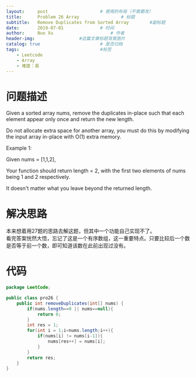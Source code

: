 ```yaml
---
layout:     post   				    # 使用的布局（不需要改）
title:      Problem 26 Array				# 标题 
subtitle:   Remove Duplicates from Sorted Array        #副标题
date:       2019-07-01				# 时间
author:     Nuo Xu 						# 作者
header-img:              	#这篇文章标题背景图片
catalog: true 						# 是否归档
tags:								#标签
    - Leetcode
    - Array
    - 难度：易
---
```

# 问题描述
Given a sorted array nums, remove the duplicates in-place such that each element appear only once and return the new length.

Do not allocate extra space for another array, you must do this by modifying the input array in-place with O(1) extra memory.

Example 1:

Given nums = [1,1,2],

Your function should return length = 2, with the first two elements of nums being 1 and 2 respectively.

It doesn't matter what you leave beyond the returned length.
# 解决思路
本来想着用27题的思路去解这题，但其中一个功能自己实现不了。  
看完答案恍然大悟，忘记了这是一个有序数组，这一重要特点。只要比较后一个数是否等于前一个数，即可知道该数在此前出现过没有。

# 代码
```java
package LeetCode;

public class pro26 {
    public int removeDuplicates(int[] nums) {
        if(nums.length==0 || nums==null){
            return 0;
        }
        int res = 1;
        for(int i = 1;i<nums.length;i++){
            if(nums[i] != nums[i-1]){
                nums[res++] = nums[i];
            }
        }
        return res;
    }
}
```
